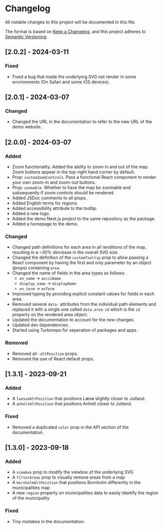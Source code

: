 # Changelog

All notable changes to this project will be documented in this file.

The format is based on [Keep a Changelog](https://keepachangelog.com/en/1.0.0/),
and this project adheres to [Semantic Versioning](https://semver.org/spec/v2.0.0.html).

## [2.0.2] - 2024-03-11

### Fixed

- Fixed a bug that made the underlying SVG not render in some environments (On Safari and some iOS devices).

## [2.0.1] - 2024-03-07

### Changed

- Changed the URL in the documentation to refer to the new URL of the demo website.

## [2.0.0] - 2024-03-07

### Added

- Zoom functionality. Added the ability to zoom in and out of the map. Zoom buttons appear in the top-right hand corner by default.
- Prop: `customZoomControls`. Pass a functional React component to render your own zoom-in and zoom-out buttons.
- Prop: `zoomable`. Whether to have the map be zoomable and subsequently if zoom controls should be rendered.
- Added JSDoc comments to all props.
- Added English terms for regions.
- Added accessibility attribute to the tooltip.
- Added a new logo.
- Added the demo Next.js project to the same repository as the package.
- Added a homepage to the demo.

### Changed

- Changed path definitions for each area in all renditions of the map, resulting in a ~30% decrease in the overall SVG size.
- Changed the definition of the `customTooltip` prop to allow passing a React component by having the first and only parameter by an object (props) containing `area`.
- Changed the name of fields in the area types as follows:
  - `en_name` -> `asciiName`
  - `display_name` -> `displayName`
  - `en_term` -> `enTerm`
- Improved typing by providing explicit constant values for fields in each area.
- Removed several `data-` attributes from the individual path elements and replaced it with a single one called `data-area-id` which is the `id` property on the rendered area object.
- Updated the documentation to account for the new changes.
- Updated dev dependencies.
- Started using Turborepo for seperation of packages and apps.

### Removed

- Removed all `-altPosition` props.
- Removed the use of React default props.

## [1.3.1] - 2023-09-21

### Added

- A `laesoeAltPosition` that positions Læsø slightly closer to Jutland.
- A `anholtAltPosition` that positions Anholt closer to Jutland.

### Fixed

- Removed a duplicated `color` prop in the API section of the documentation.

## [1.3.0] - 2023-09-18

### Added

- A `viewbox` prop to modify the viewbox of the underlying SVG
- A `filterAreas` prop to visually remove areas from a map
- A `bornholmAltPosition` that positions Bornholm differently in the municipalities map
- A new `region` property on municipalities data to easily identify the region of the municipality

### Fixed

- Tiny mistakes in the documentation.
